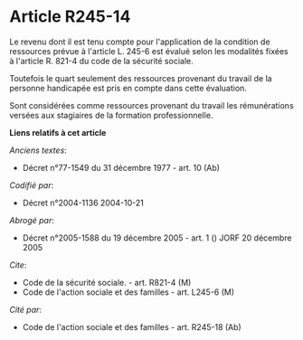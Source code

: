 # Article R245-14

Le revenu dont il est tenu compte pour l'application de la condition de ressources prévue à l'article L. 245-6 est évalué
selon les modalités fixées à l'article R. 821-4 du code de la sécurité sociale.

Toutefois le quart seulement des ressources provenant du travail de la personne handicapée est pris en compte dans cette
évaluation.

Sont considérées comme ressources provenant du travail les rémunérations versées aux stagiaires de la formation
professionnelle.

**Liens relatifs à cet article**

_Anciens textes_:

  - Décret n°77-1549 du 31 décembre 1977 - art. 10 (Ab)

_Codifié par_:

  - Décret n°2004-1136 2004-10-21

_Abrogé par_:

  - Décret n°2005-1588 du 19 décembre 2005 - art. 1 () JORF 20 décembre 2005

_Cite_:

  - Code de la sécurité sociale. - art. R821-4 (M)
  - Code de l'action sociale et des familles - art. L245-6 (M)

_Cité par_:

  - Code de l'action sociale et des familles - art. R245-18 (Ab)
